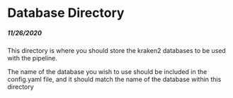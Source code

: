 # Database Directory

##### 11/26/2020

This directory is where you should store the kraken2 databases to be used with the pipeline.

The name of the database you wish to use should be included in the config.yaml file, and it should match the name of the database within this directory


